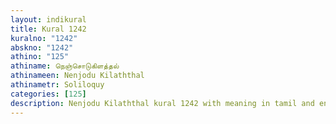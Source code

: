 ```yaml
---
layout: indikural
title: Kural 1242
kuralno: "1242"
abskno: "1242"
athino: "125"
athiname: நெஞ்சொடுகிளத்தல்
athinameen: Nenjodu Kilaththal
athinametr: Soliloquy
categories: [125]
description: Nenjodu Kilaththal kural 1242 with meaning in tamil and english 
---
```


